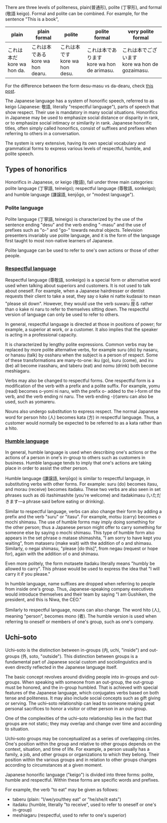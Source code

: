 
There are three levels of politeness, plain(普通形), polite (丁寧形), and formal (敬語 keigo). Formal and polite can be combined. For example, for the sentence "This is a book",

|plain|	plain formal|	polite|	polite formal|	very polite formal|
| --- | --- | --- | --- | --- |
|これは本だ </br>kore wa hon da.|これは本である </br>kore wa hon dearu.|	これは本です </br>kore wa hon desu.|	これは本であります </br>kore wa hon de arimasu.|	これは本でございます </br>kore wa hon de gozaimasu.|

For the difference between the form desu-masu vs da-dearu, check [this post](desu_masuVSda_dearu.md).

The Japanese language has a system of honorific speech, referred to as keigo (Japanese: 敬語, literally "respectful language"), parts of speech that show respect. Their use is mandatory in many social situations. Honorifics in Japanese may be used to emphasize social distance or disparity in rank, or to emphasize social intimacy or similarity in rank. Japanese honorific titles, often simply called honorifics, consist of suffixes and prefixes when referring to others in a conversation.

The system is very extensive, having its own special vocabulary and grammatical forms to express various levels of respectful, humble, and polite speech.

## Types of honorifics
Honorifics in Japanese, or keigo (敬語), fall under three main categories: polite language (丁寧語, teineigo); respectful language (尊敬語, sonkeigo); and humble language (謙譲語, kenjōgo, or "modest language").

### Polite language
Polite language (丁寧語, teineigo) is characterized by the use of the sentence ending "desu" and the verb ending "-masu" and the use of prefixes such as "o-" and "go-" towards neutral objects. Television presenters invariably use polite language, and it is the form of the language first taught to most non-native learners of Japanese.

Polite language can be used to refer to one's own actions or those of other people.

### [Respectful language](./sonkeigo.md)
Respectful language (尊敬語, sonkeigo) is a special form or alternative word used when talking about superiors and customers. It is not used to talk about oneself. For example, when a Japanese hairdresser or dentist requests their client to take a seat, they say o kake ni natte kudasai to mean "please sit down". However, they would use the verb suwaru <ruby>座<rt>すわ</rt></ruby>る rather than o kake ni naru to refer to themselves sitting down. The respectful version of language can only be used to refer to others.

In general, respectful language is directed at those in positions of power; for example, a superior at work, or a customer. It also implies that the speaker is acting in a professional capacity.

It is characterized by lengthy polite expressions. Common verbs may be replaced by more polite alternative verbs, for example suru (do) by nasaru, or hanasu (talk) by ossharu when the subject is a person of respect. Some of these transformations are many-to-one: iku (go), kuru (come), and iru (be) all become irassharu, and taberu (eat) and nomu (drink) both become meshiagaru.

Verbs may also be changed to respectful forms. One respectful form is a modification of the verb with a prefix and a polite suffix. For example, yomu (read) becomes o-yomi ni naru, with the prefix o- added to the i-form of the verb, and the verb ending ni naru. The verb ending -(r)areru can also be used, such as yomareru.

Nouns also undergo substitution to express respect. The normal Japanese word for person hito (人) becomes kata (方) in respectful language. Thus, a customer would normally be expected to be referred to as a kata rather than a hito.

### [Humble language](kenjougo.md)
In general, humble language is used when describing one's actions or the actions of a person in one's in-group to others such as customers in business. Humble language tends to imply that one's actions are taking place in order to assist the other person.

Humble language (謙譲語, kenjōgo) is similar to respectful language, in substituting verbs with other forms. For example: suru (do) becomes itasu, and morau (receive) becomes itadaku. These two verbs are also seen in set phrases such as dō itashimashite (you're welcome) and itadakimasu (いただきます—a phrase said before eating or drinking).

Similar to respectful language, verbs can also change their form by adding a prefix and the verb "suru" or "itasu". For example, motsu (carry) becomes o mochi shimasu. The use of humble forms may imply doing something for the other person; thus a Japanese person might offer to carry something for someone else by saying o mochi shimasu. This type of humble form also appears in the set phrase o matase shimashita, "I am sorry to have kept you waiting", from mataseru (make wait) with the addition of o and shimasu. 
Similarly, o negai shimasu, "please [do this]", from negau (request or hope for), again with the addition of o and shimasu.

Even more politely, the form motasete itadaku literally means "humbly be allowed to carry". This phrase would be used to express the idea that "I will carry it if you please."

In humble language, name suffixes are dropped when referring to people from inside one's group. Thus, Japanese-speaking company executives would introduce themselves and their team by saying "I am Gushiken, the president, and this is Niwa, the CEO."

Similarly to respectful language, nouns can also change. The word hito (人), meaning "person", becomes mono (者). The humble version is used when referring to oneself or members of one's group, such as one's company.

## Uchi–soto

Uchi–soto is the distinction between in-groups (内, uchi, "inside") and out-groups (外, soto, "outside"). This distinction between groups is a fundamental part of Japanese social custom and sociolinguistics and is even directly reflected in the Japanese language itself.

The basic concept revolves around dividing people into in-groups and out-groups. When speaking with someone from an out-group, the out-group must be honored, and the in-group humbled. That is achieved with special features of the Japanese language, which conjugates verbs based on both tense and politeness. It may also include social concepts such as gift giving or serving. The uchi–soto relationship can lead to someone making great personal sacrifices to honor a visitor or other person in an out-group.

One of the complexities of the uchi–soto relationship lies in the fact that groups are not static; they may overlap and change over time and according to situation.

Uchi–soto groups may be conceptualized as a series of overlapping circles. One's position within the group and relative to other groups depends on the context, situation, and time of life. For example, a person usually has a family, a job, and other groups or organizations to which they belong. Their position within the various groups and in relation to other groups changes according to circumstances at a given moment.

Japanese honorific language ("keigo") is divided into three forms: polite, humble and respectful. Within these forms are specific words and prefixes.

For example, the verb "to eat" may be given as follows:

+ taberu (plain: "I/we/you/they eat" or "he/she/it eats")
+ itadaku (humble, literally "to receive", used to refer to oneself or one's in-group)
+ meshiagaru (respectful, used to refer to one's superior)

